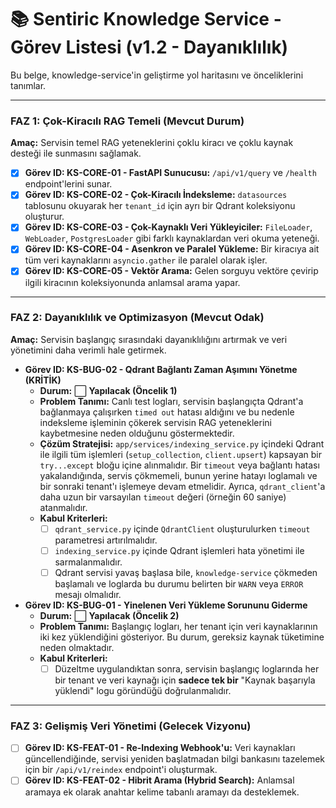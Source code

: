 # 📚 Sentiric Knowledge Service - Görev Listesi (v1.2 - Dayanıklılık)

Bu belge, knowledge-service'in geliştirme yol haritasını ve önceliklerini tanımlar.

---

### **FAZ 1: Çok-Kiracılı RAG Temeli (Mevcut Durum)**

**Amaç:** Servisin temel RAG yeteneklerini çoklu kiracı ve çoklu kaynak desteği ile sunmasını sağlamak.

-   [x] **Görev ID: KS-CORE-01 - FastAPI Sunucusu:** `/api/v1/query` ve `/health` endpoint'lerini sunar.
-   [x] **Görev ID: KS-CORE-02 - Çok-Kiracılı İndeksleme:** `datasources` tablosunu okuyarak her `tenant_id` için ayrı bir Qdrant koleksiyonu oluşturur.
-   [x] **Görev ID: KS-CORE-03 - Çok-Kaynaklı Veri Yükleyiciler:** `FileLoader`, `WebLoader`, `PostgresLoader` gibi farklı kaynaklardan veri okuma yeteneği.
-   [x] **Görev ID: KS-CORE-04 - Asenkron ve Paralel Yükleme:** Bir kiracıya ait tüm veri kaynaklarını `asyncio.gather` ile paralel olarak işler.
-   [x] **Görev ID: KS-CORE-05 - Vektör Arama:** Gelen sorguyu vektöre çevirip ilgili kiracının koleksiyonunda anlamsal arama yapar.

---

### **FAZ 2: Dayanıklılık ve Optimizasyon (Mevcut Odak)**

**Amaç:** Servisin başlangıç sırasındaki dayanıklılığını artırmak ve veri yönetimini daha verimli hale getirmek.

-   **Görev ID: KS-BUG-02 - Qdrant Bağlantı Zaman Aşımını Yönetme (KRİTİK)**
    -   **Durum:** ⬜ **Yapılacak (Öncelik 1)**
    -   **Problem Tanımı:** Canlı test logları, servisin başlangıçta Qdrant'a bağlanmaya çalışırken `timed out` hatası aldığını ve bu nedenle indeksleme işleminin çökerek servisin RAG yeteneklerini kaybetmesine neden olduğunu göstermektedir.
    -   **Çözüm Stratejisi:** `app/services/indexing_service.py` içindeki Qdrant ile ilgili tüm işlemleri (`setup_collection`, `client.upsert`) kapsayan bir `try...except` bloğu içine alınmalıdır. Bir `timeout` veya bağlantı hatası yakalandığında, servis çökmemeli, bunun yerine hatayı loglamalı ve bir sonraki tenant'ı işlemeye devam etmelidir. Ayrıca, `qdrant_client`'a daha uzun bir varsayılan `timeout` değeri (örneğin 60 saniye) atanmalıdır.
    -   **Kabul Kriterleri:**
        -   [ ] `qdrant_service.py` içinde `QdrantClient` oluşturulurken `timeout` parametresi artırılmalıdır.
        -   [ ] `indexing_service.py` içinde Qdrant işlemleri hata yönetimi ile sarmalanmalıdır.
        -   [ ] Qdrant servisi yavaş başlasa bile, `knowledge-service` çökmeden başlamalı ve loglarda bu durumu belirten bir `WARN` veya `ERROR` mesajı olmalıdır.

-   **Görev ID: KS-BUG-01 - Yinelenen Veri Yükleme Sorununu Giderme**
    -   **Durum:** ⬜ **Yapılacak (Öncelik 2)**
    -   **Problem Tanımı:** Başlangıç logları, her tenant için veri kaynaklarının iki kez yüklendiğini gösteriyor. Bu durum, gereksiz kaynak tüketimine neden olmaktadır.
    -   **Kabul Kriterleri:**
        -   [ ] Düzeltme uygulandıktan sonra, servisin başlangıç loglarında her bir tenant ve veri kaynağı için **sadece tek bir** "Kaynak başarıyla yüklendi" logu göründüğü doğrulanmalıdır.

---

### **FAZ 3: Gelişmiş Veri Yönetimi (Gelecek Vizyonu)**

-   [ ] **Görev ID: KS-FEAT-01 - Re-Indexing Webhook'u:** Veri kaynakları güncellendiğinde, servisi yeniden başlatmadan bilgi bankasını tazelemek için bir `/api/v1/reindex` endpoint'i oluşturmak.
-   [ ] **Görev ID: KS-FEAT-02 - Hibrit Arama (Hybrid Search):** Anlamsal aramaya ek olarak anahtar kelime tabanlı aramayı da desteklemek.